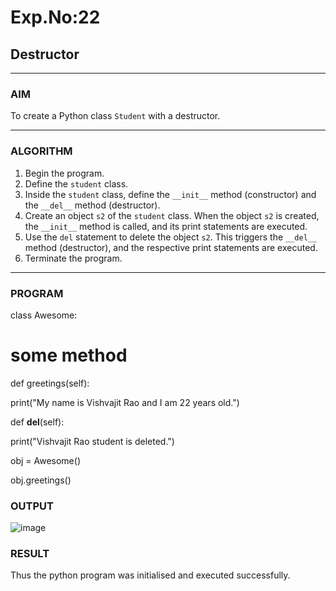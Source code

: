 # Exp.No:22  
## Destructor

---

### AIM  
To create a Python class `Student` with a destructor.

---

### ALGORITHM

1. Begin the program.  
2. Define the `student` class.  
3. Inside the `student` class, define the `__init__` method (constructor) and the `__del__` method (destructor).  
4. Create an object `s2` of the `student` class. When the object `s2` is created, the `__init__` method is called, and its print statements are executed.  
5. Use the `del` statement to delete the object `s2`. This triggers the `__del__` method (destructor), and the respective print statements are executed.  
6. Terminate the program.

---

### PROGRAM

class Awesome:

  # some method
  
   def greetings(self):
   
  print("My name is Vishvajit Rao and I am 22 years old.")

    
  def __del__(self):
  
  print("Vishvajit Rao student is deleted.")


obj = Awesome()

obj.greetings()


### OUTPUT
![image](https://github.com/user-attachments/assets/4d12e5e5-2671-4789-9a41-58d39da87498)



### RESULT
Thus the python program was initialised and executed successfully.

